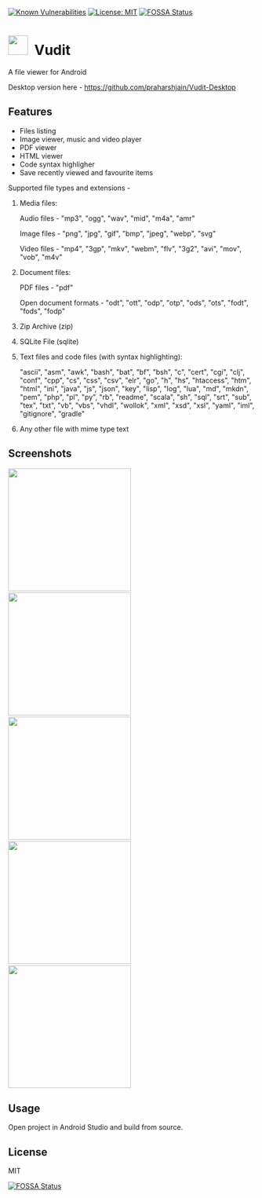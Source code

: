 [![Known Vulnerabilities](https://snyk.io/test/github/praharshjain/Vudit/badge.svg)](https://snyk.io/test/github/praharshjain/Vudit)
[![License: MIT](https://img.shields.io/badge/License-MIT-brightgreen.svg)](https://opensource.org/licenses/MIT) 
[![FOSSA Status](https://app.fossa.io/api/projects/git%2Bgithub.com%2Fpraharshjain%2FVudit.svg?type=shield)](https://app.fossa.io/projects/git%2Bgithub.com%2Fpraharshjain%2FVudit?ref=badge_shield)


<img src="https://github.com/praharshjain/Vudit/blob/master/app/src/main/res/mipmap-xxxhdpi/ic_launcher.png" width="40">&nbsp;&nbsp;Vudit
==========
A file viewer for Android

Desktop version here - https://github.com/praharshjain/Vudit-Desktop

Features
----------------
* Files listing
* Image viewer, music and video player
* PDF viewer
* HTML viewer
* Code syntax highligher
* Save recently viewed and favourite items

Supported file types and extensions -

1. Media files:

    Audio files - "mp3", "ogg", "wav", "mid", "m4a", "amr"  
    
    Image files - "png", "jpg", "gif", "bmp", "jpeg", "webp", "svg"  
    
    Video files - "mp4", "3gp", "mkv", "webm", "flv", "3g2", "avi", "mov", "vob", "m4v"

2. Document files:

    PDF files - "pdf"
    
    Open document formats - "odt", "ott", "odp", "otp", "ods", "ots", "fodt", "fods", "fodp"  
    
3. Zip Archive (zip)

4. SQLite File (sqlite)

5. Text files and code files (with syntax highlighting):
    
    "ascii", "asm", "awk", "bash", "bat", "bf", "bsh", "c", "cert", "cgi", "clj", "conf", "cpp", "cs", "css", "csv", "elr", "go", "h", "hs", "htaccess", "htm", "html", "ini", "java", "js", "json", "key", "lisp", "log", "lua", "md", "mkdn", "pem", "php", "pl", "py", "rb", "readme", "scala", "sh", "sql", "srt", "sub", "tex", "txt", "vb", "vbs", "vhdl", "wollok", "xml", "xsd", "xsl", "yaml", "iml", "gitignore", "gradle"  
    
6. Any other file with mime type text

Screenshots
----------------
<img src="https://github.com/praharshjain/Vudit/blob/master/screenshots/1.png" width="250"> &nbsp;&nbsp;&nbsp;<img src="https://github.com/praharshjain/Vudit/blob/master/screenshots/2.png" width="250"> &nbsp;&nbsp;&nbsp;<img src="https://github.com/praharshjain/Vudit/blob/master/screenshots/3.png" width="250"> &nbsp;&nbsp;&nbsp;<img src="https://github.com/praharshjain/Vudit/blob/master/screenshots/4.png" width="250"> &nbsp;&nbsp;&nbsp;<img src="https://github.com/praharshjain/Vudit/blob/master/screenshots/5.png" width="250">

Usage
----------------
Open project in Android Studio and build from source.

License
----------------
MIT

[![FOSSA Status](https://app.fossa.io/api/projects/git%2Bgithub.com%2Fpraharshjain%2FVudit.svg?type=large)](https://app.fossa.io/projects/git%2Bgithub.com%2Fpraharshjain%2FVudit?ref=badge_large)
